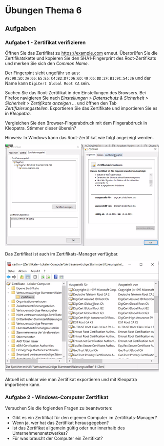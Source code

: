 # Übungen Thema 6

## Aufgaben

### Aufgabe 1 - Zertifikat verifizieren

Öffnen Sie das Zertifikat zu <https://example.com> erneut. Überprüfen Sie die Zertifikatskette und kopieren Sie den SHA1-Fingerprint des Root-Zertifikats und merken Sie sich den *Common Name*.

Der Fingerpint sieht ungefähr so aus: `A8:98:5D:3A:65:E5:E5:C4:B2:D7:D6:6D:40:C6:DD:2F:B1:9C:54:36` und der Name kann `DigiCert Global Root CA` sein.

Suchen Sie das Root-Zertifikat in den Einstellungen des Browsers. Bei Firefox navigieren Sie nach *Einstellungen > Datenschutz & Sicherheit > Sicherheit > Zertifikate anzeigen ...* und öffnen den Tab *Zertifizierungsstellen*. Exportieren Sie das Zertifikate und importieren Sie es in *Kleopatra*.

Vergleichen Sie den Browser-Fingerabdruck mit dem Fingerabdruck in Kleopatra. Stimmer dieser überein?

Hinweis: In Windows kann das Root-Zertifikat wie folgt angezeigt werden.

![](./ansicht-edge.png)

Das Zertifikat ist auch im Zertifikats-Manager verfügbar.

![](./ansicht-zertifikate.png)

Aktuell ist unklar wie man Zertifikat exportieren und mit Kleopatra importieren kann.

### Aufgabe 2 - Windows-Computer Zertifikat

Versuchen Sie die foglenden Fragen zu beantworten:

* Gibt es ein Zertifikat für den eigenen Computer im Zertifikats-Manager?
* Wenn ja, wer hat das Zertifikat herausgegeben?
* Ist das Zertifikat allgemein gültig oder nur innerhalb des Unternehmensnetzwerkes?
* Für was braucht der Computer ein Zertifikat?